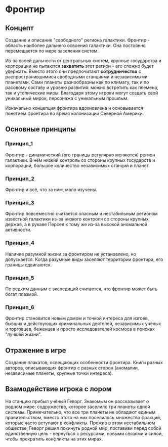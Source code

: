 # Фронтир

## Концепт
Создание и описание "свободного" региона галактики. Фронтир - область наиболее дальнего освоения галактики. Она постоянно перемещается по мере заселения систем.

Из-за своей дальности от центральных систем, крупные государства и корпорации не пытаются **захватить** этот регион - его сложно будет удержать. Вместо этого они предпочитают **сотрудничество** с распространившимися свободными станциями и независимыми планетами. Сами планеты разнообразны как по климату, так и по расовому составу и уровню развития: можно встретить как племена, так и утопические миры. Благодаря этому игроки могут создать свой уникальный мирок, персонажа с уникальным прошлым.

Изначально концепция фронтира вдохновлена и основывается понятием фронтира во время колонизации Северной Америки.

## Основные принципы
### Принцип_1
Фронтир - динамический (его границы регулярно меняются) регион галактики. В нём низкий контроль со стороны крупных государств и корпораций, большое количество независимых станций и планет.
### Принцип_2
Фронтир и всё, что за ним, мало изучены.
### Принцип_3
Фронтир повсеместно считается опасным и нестабильным регионом известной галактики из-за низкого контроля со стороны крупных держав, а в рукаве Персея к тому же из-за высокой аномальной активности.
### Принцип_4
Наличие разумной жизни за фронтиром не установлено, но допускается. Когда разумные виды заселяют территории фронтира, его границы сдвигаются.
### Принцип_5
По редким данным с экспедиций считается, что фронтир может быть богат плазмой.
### Принцип_6
Фронтир становится новым домом и точкой интереса для изгоев, бывших и действующих криминальных деятелей, независимых учёных и торговцев, беженцев и просто исследователей космоса в поисках "лучшей жизни".

## Отражение в игре
Создание плакатов, освещающих особенности фронтира.
Книги разных авторов, описывающих фронтир с разных сторон (аномалии, независимые планеты, крупные точки интереса).
## Взамодействие игрока с лором
На станцию прибыл учёный Геворг. Знакомым он рассказывает о родном мире: содружестве, которое заселило три планеты одной системы. Примечательно, что все три планеты не обладают единым правительством, вместо этого на них поселилось множество фракций, которые часто вступают в конфликты.
Прожив в этом нестабильном обществе, Геворг решил покинуть родной мир, поставиви перед собой единственную цель - вернуться с ресурсами, новыми связями и силой, чтобы прекратить конфликты на этих мирах.
